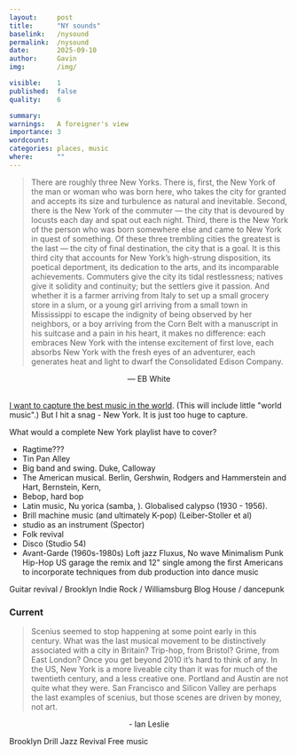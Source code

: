 ```yaml
---
layout:     post
title:      "NY sounds"
baselink:   /nysound
permalink:  /nysound
date:       2025-09-10
author:     Gavin
img:        /img/

visible:    1
published:  false
quality:    6

summary:    
warnings: 	A foreigner's view
importance: 3
wordcount:  
categories: places, music
where:      ""
---
```



> There are roughly three New Yorks. There is, first, the New York of the man or woman who was born here, who takes the city for granted and accepts its size and turbulence as natural and inevitable. Second, there is the New York of the commuter — the city that is devoured by locusts each day and spat out each night. Third, there is the New York of the person who was born somewhere else and came to New York in quest of something. Of these three trembling cities the greatest is the last — the city of final destination, the city that is a goal. It is this third city that accounts for New York’s high-strung disposition, its poetical deportment, its dedication to the arts, and its incomparable achievements. Commuters give the city its tidal restlessness; natives give it solidity and continuity; but the settlers give it passion. And whether it is a farmer arriving from Italy to set up a small grocery store in a slum, or a young girl arriving from a small town in Mississippi to escape the indignity of being observed by her neighbors, or a boy arriving from the Corn Belt with a manuscript in his suitcase and a pain in his heart, it makes no difference: each embraces New York with the intense excitement of first love, each absorbs New York with the fresh eyes of an adventurer, each generates heat and light to dwarf the Consolidated Edison Company.

<center>— EB White</center>

<br>


<a href="/nation-sound">I want to capture the best music in the world</a>. (This will include little "world music".) But I hit a snag - New York. It is just too huge to capture.

What would a complete New York playlist have to cover?

* Ragtime???
* Tin Pan Alley
* Big band and swing. Duke, Calloway
* The American musical. Berlin, Gershwin, Rodgers and Hammerstein and Hart, Bernstein, Kern, 
* Bebop, hard bop
* Latin music, Nu yorica (samba, ). Globalised calypso (1930 - 1956).
* Brill machine music (and ultimately K-pop) (Leiber-Stoller et al)
* studio as an instrument (Spector)
* Folk revival
* Disco (Studio 54)
* Avant-Garde (1960s-1980s)
	Loft jazz
	Fluxus, 
	No wave
	Minimalism
Punk
Hip-Hop
US garage
the remix and 12" single
among the first Americans to incorporate techniques from dub production into dance music

Guitar revival / Brooklyn Indie Rock / Williamsburg
Blog House / dancepunk 


### Current 

> Scenius seemed to stop happening at some point early in this century. What was the last musical movement to be distinctively associated with a city in Britain? Trip-hop, from Bristol? Grime, from East London? Once you get beyond 2010 it’s hard to think of any. In the US, New York is a more liveable city than it was for much of the twentieth century, and a less creative one. Portland and Austin are not quite what they were. San Francisco and Silicon Valley are perhaps the last examples of scenius, but those scenes are driven by money, not art.

<center>- Ian Leslie</center>


Brooklyn Drill
Jazz Revival
Free music 
